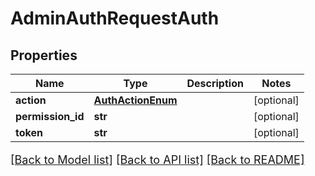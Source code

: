 # AdminAuthRequestAuth

## Properties
Name | Type | Description | Notes
------------ | ------------- | ------------- | -------------
**action** | [**AuthActionEnum**](AuthActionEnum.md) |  | [optional] 
**permission_id** | **str** |  | [optional] 
**token** | **str** |  | [optional] 

[[Back to Model list]](../README.md#documentation-for-models) [[Back to API list]](../README.md#documentation-for-api-endpoints) [[Back to README]](../README.md)

<style>
     p, ul, ol, li { font-size: 18px !important;}
</style>


